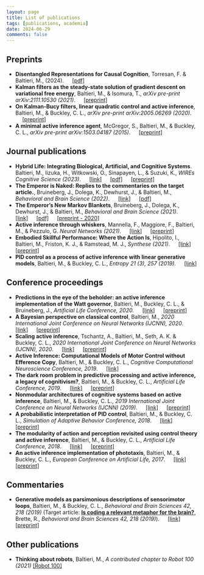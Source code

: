```yaml
---
layout: page
title: List of publications
tags: [publications, academia]
date: 2024-06-29
comments: false
---
```


<!-- ## Currently in preparation
- **Modularity, the separation principle and active inference**, Baltieri M. and Buckley C. L., (in prep.) 
- **A ladder of uncertainty: models of perception and behaviour for increasingly complex environments**, Baltieri M., Seth. A.K., Roseboom W. (in prep.) -->

## Preprints
- **Disentangled Representations for Causal Cognition**, Torresan, F. & Baltieri, M., (2024). &emsp; [[pdf]](/assets/pdf/DisentanglementCausalCognition.pdf)
- **Kalman filters as the steady-state solution of gradient descent on variational free energy**, Baltieri, M., & Isomura, T., *arXiv pre-print arXiv:2111.10530 (2021)*. &emsp; [[preprint]](https://arxiv.org/abs/2111.10530)
- **On Kalman-Bucy filters, linear quadratic control and active inference**, Baltieri, M., & Buckley, C. L., *arXiv pre-print arXiv:2005.06269 (2020)*. &emsp; [[preprint]](https://arxiv.org/abs/2005.06269)
- **A minimal active inference agent**, McGregor, S., Baltieri, M., & Buckley, C. L., *arXiv pre-print arXiv:1503.04187 (2015)*. &emsp; [[preprint]](https://arxiv.org/pdf/1503.04187.pdf)

## Journal publications
- **Hybrid Life: Integrating Biological, Artificial, and Cognitive Systems**. Baltieri, M., Iizuka, H., Witkowski, O., Sinapayen, L., & Suzuki, K., *WIREs Cognitive Science (2023)*. &emsp; [[link]](https://doi.org/10.1002/wcs.1662) &emsp; [[pdf]](/assets/pdf/HybridLifeWIREs.pdf) &emsp; [[preprint]](https://arxiv.org/abs/2212.00285)
- **The Emperor is Naked: Replies to the commentaries on the target article.**, Bruineberg, J., Dolega, K., Dewhurst, J., & Baltieri, M., *Behavioral and Brain Science (2022)*. &emsp; [[link]](https://doi.org/10.1017/S0140525X22000656) &emsp; [[pdf]](/assets/pdf/EmperorNaked.pdf)
- **The Emperor’s New Markov Blankets**, Bruineberg, J., Dolega, K., Dewhurst, J., & Baltieri, M., *Behavioral and Brain Science (2021)*. &emsp; [[link]](https://doi.org/10.1017/S0140525X21002351) &emsp; [[pdf]](/assets/pdf/EmperorMarkovBlankets.pdf) &emsp; [[preprint - 2020]](https://www.researchgate.net/publication/346560958_The_Emperor's_New_Markov_Blankets)
- **Active inference through whiskers**, Mannella, F., Maggiore, F., Baltieri, M., & Pezzulo, G. *Neural Networks (2021)*. &emsp; [[link]](https://www.sciencedirect.com/science/article/abs/pii/S0893608021003506) &emsp; [[preprint]](https://www.biorxiv.org/content/10.1101/2021.07.16.452665v2)
- **Embodied Skillful Performance: Where the Action Is**, Hipolito, I., Baltieri, M., Friston, K. J., & Ramstead, M. J., *Synthese (2021)*. &emsp; [[link]](https://link.springer.com/article/10.1007/s11229-020-02986-5) &emsp; [[preprint]](http://philsci-archive.pitt.edu/18121/)
- **PID control as a process of active inference with linear generative models**, Baltieri, M., & Buckley, C. L., *Entropy 21 (3), 257 (2019)*. &emsp; [[link]](https://www.mdpi.com/1099-4300/21/3/257)


## Conference proceedings
- **Predictions in the eye of the beholder: an active inference implementation of the Watt governor**, Baltieri, M., Buckley, C. L., & Bruineberg, J., *Artificial Life Conference, 2020*. &emsp; [[link]](https://www.mitpressjournals.org/doi/abs/10.1162/isal_a_00288) &emsp; [[preprint]](https://arxiv.org/abs/2006.11495)
- **A Bayesian perspective on classical control**, Baltieri, M., *2020 International Joint Conference on Neural Networks (IJCNN), 2020*. &emsp; [[link]](https://ieeexplore.ieee.org/document/9206617) &emsp; [[preprint]](https://arxiv.org/abs/2004.10288)
- **Scaling active inference**, Tschantz, A., Baltieri, M., Seth, A. K. & Buckley, C. L., *2020 International Joint Conference on Neural Networks (IJCNN), 2020*. &emsp; [[link]](https://ieeexplore.ieee.org/document/9207382) &emsp; [[preprint]](https://arxiv.org/abs/1911.10601)
- **Active Inference: Computational Models of Motor Control without Efference Copy**, Baltieri, M., & Buckley, C. L., *Cognitive Computational Neuroscience Conference, 2019*. &emsp; [[link]](https://ccneuro.org/2019/Papers/ViewPapers.asp?PaperNum=1144)
- **The dark room problem in predictive processing and active inference, a legacy of cognitivism?**, Baltieri, M., & Buckley, C. L., *Artificial Life Conference, 2019*. &emsp; [[link]](https://www.mitpressjournals.org/doi/abs/10.1162/isal_a_00137) &emsp; [[preprint]](https://psyarxiv.com/p4z8f/)
- **Nonmodular architectures of cognitive systems based on active inference**, Baltieri, M., & Buckley, C. L., *2019 International Joint Conference on Neural Networks (IJCNN) (2019)*. &emsp; [[link]](https://ieeexplore.ieee.org/document/8852048) &emsp; [[preprint]](https://arxiv.org/abs/1903.09542)
- **A probabilistic interpretation of PID control**, Baltieri, M., & Buckley, C. L., *Simulation of Adaptive Behavior Conference, 2018*. &emsp; [[link]](https://link.springer.com/chapter/10.1007/978-3-319-97628-0_2) &emsp; [[preprint]](https://www.biorxiv.org/content/10.1101/284562v2)
- **The modularity of action and perception revisited using control theory and active inference**, Baltieri, M., & Buckley, C. L., *Artificial Life Conference, 2018*. &emsp; [[link]](https://www.mitpressjournals.org/doi/abs/10.1162/isal_a_00031) &emsp; [[preprint]](https://arxiv.org/abs/1806.02649)
- **An active inference implementation of phototaxis**, Baltieri, M., & Buckley, C. L., *European Conference on Artificial Life, 2017*. &emsp; [[link]](https://www.mitpressjournals.org/doi/abs/10.1162/isal_a_011) &emsp; [[preprint]](https://arxiv.org/abs/1707.01806)

## Commentaries
- **Generative models as parsimonious descriptions of sensorimotor loops**, Baltieri, M., & Buckley, C. L., *Behavioral and Brain Sciences 42, 218 (2019)* (Target article: **[Is coding a relevant metaphor for the brain?](cambridge.org/core/journals/behavioral-and-brain-sciences/article/is-coding-a-relevant-metaphor-for-the-brain/D578626E4888193FFFAE5B6E2C37E052)**, Brette, R., *Behavioral and Brain Sciences 42, 218 (2019)*). &emsp; [[link]]((https://www.cambridge.org/core/journals/behavioral-and-brain-sciences/article/generative-models-as-parsimonious-descriptions-of-sensorimotor-loops/0345874F123418BEE102A90E4ADA5E5B)) &emsp; [[preprint]](https://arxiv.org/abs/1904.12937)


## Other publications
- **Thinking about robots**, Baltieri, M., *A contributed chapter to Robot 100 (2021)* [[Robot 100]]((https://www.robot100.cz/book))